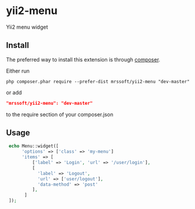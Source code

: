 yii2-menu
===========================

Yii2 menu widget

Install
-------

The preferred way to install this extension is through [composer](http://getcomposer.org/download/).

Either run

```
php composer.phar require --prefer-dist mrssoft/yii2-menu "dev-master"
```

or add

```json
"mrssoft/yii2-menu": "dev-master"
```

to the require section of your composer.json


Usage
-----

```php
 echo Menu::widget([
      'options' => ['class' => 'my-menu']
      'items' => [
          ['label' => 'Login', 'url' => '/user/login'],
          [
          	'label' => 'Logout', 
            'url' => ['user/logout'], 
            'data-method' => 'post'
          ],
       ]
 ]);
 ```

